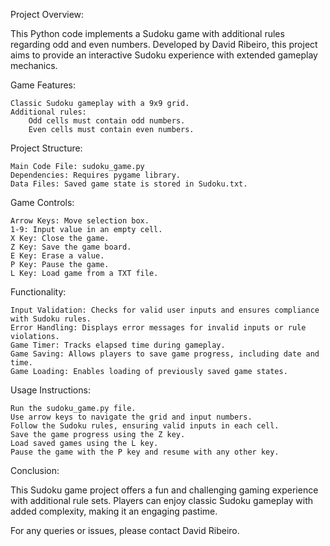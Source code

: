 Project Overview:

This Python code implements a Sudoku game with additional rules regarding odd and even numbers. Developed by David Ribeiro, this project aims to provide an interactive Sudoku experience with extended gameplay mechanics.

Game Features:

    Classic Sudoku gameplay with a 9x9 grid.
    Additional rules:
        Odd cells must contain odd numbers.
        Even cells must contain even numbers.

Project Structure:

    Main Code File: sudoku_game.py
    Dependencies: Requires pygame library.
    Data Files: Saved game state is stored in Sudoku.txt.

Game Controls:

    Arrow Keys: Move selection box.
    1-9: Input value in an empty cell.
    X Key: Close the game.
    Z Key: Save the game board.
    E Key: Erase a value.
    P Key: Pause the game.
    L Key: Load game from a TXT file.

Functionality:

    Input Validation: Checks for valid user inputs and ensures compliance with Sudoku rules.
    Error Handling: Displays error messages for invalid inputs or rule violations.
    Game Timer: Tracks elapsed time during gameplay.
    Game Saving: Allows players to save game progress, including date and time.
    Game Loading: Enables loading of previously saved game states.

Usage Instructions:

    Run the sudoku_game.py file.
    Use arrow keys to navigate the grid and input numbers.
    Follow the Sudoku rules, ensuring valid inputs in each cell.
    Save the game progress using the Z key.
    Load saved games using the L key.
    Pause the game with the P key and resume with any other key.

Conclusion:

This Sudoku game project offers a fun and challenging gaming experience with additional rule sets. Players can enjoy classic Sudoku gameplay with added complexity, making it an engaging pastime.

For any queries or issues, please contact David Ribeiro.
